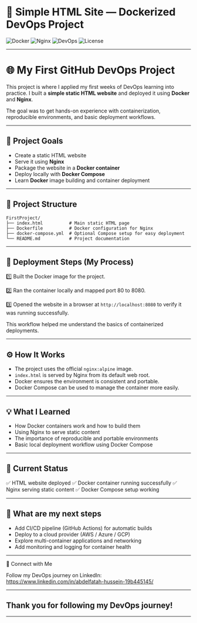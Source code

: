 # 🚀 Simple HTML Site — Dockerized DevOps Project

![Docker](https://img.shields.io/badge/Docker-2496ED?logo=docker&logoColor=white)
![Nginx](https://img.shields.io/badge/Nginx-009639?logo=nginx&logoColor=white)
![DevOps](https://img.shields.io/badge/DevOps-AutoDeploy-blue)
![License](https://img.shields.io/badge/License-MIT-green)

---

# 🌐 My First GitHub DevOps Project

This project is where I applied my first weeks of DevOps learning into practice. I built a **simple static HTML website** and deployed it using **Docker** and **Nginx**.

The goal was to get hands-on experience with containerization, reproducible environments, and basic deployment workflows.

---

## 📌 Project Goals

* Create a static HTML website
* Serve it using **Nginx**
* Package the website in a **Docker container**
* Deploy locally with **Docker Compose**
* Learn **Docker** image building and container deployment

---

## 📁 Project Structure

```
FirstProject/
├── index.html          # Main static HTML page
├── Dockerfile          # Docker configuration for Nginx
├── docker-compose.yml  # Optional Compose setup for easy deployment
└── README.md           # Project documentation
```

---

## 🚀 Deployment Steps (My Process)

1️⃣ Built the Docker image for the project.

2️⃣ Ran the container locally and mapped port 80 to 8080.

3️⃣ Opened the website in a browser at `http://localhost:8080` to verify it was running successfully.

This workflow helped me understand the basics of containerized deployments.

---

## ⚙️ How It Works

* The project uses the official `nginx:alpine` image.
* `index.html` is served by Nginx from its default web root.
* Docker ensures the environment is consistent and portable.
* Docker Compose can be used to manage the container more easily.

---

## 💡 What I Learned

* How Docker containers work and how to build them
* Using Nginx to serve static content
* The importance of reproducible and portable environments
* Basic local deployment workflow using Docker Compose

---

## 📌 Current Status

✅ HTML website deployed
✅ Docker container running successfully
✅ Nginx serving static content
✅ Docker Compose setup working

---

## 🧐 What are my next steps

* Add CI/CD pipeline (GitHub Actions) for automatic builds
* Deploy to a cloud provider (AWS / Azure / GCP)
* Explore multi-container applications and networking
* Add monitoring and logging for container health

---

🔗 Connect with Me

Follow my DevOps journey on LinkedIn:
https://www.linkedin.com/in/abdelfatah-hussein-19b445145/

---

## Thank you for following my DevOps journey!

---


